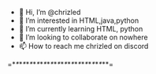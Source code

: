 - 👋 Hi, I’m @chrizled
- 👀 I’m interested in HTML,java,python
- 🌱 I’m currently learning HTML, python
- 💞️ I’m looking to collaborate on nowhere
- 📫 How to reach me chrizled on discord
 
=$*$*$*$*$*$*$*$*$*$*$*$*$*$*$*$*$*$*$*$*$*$*$*$*$*$*$*$*$*$*$*$*$*$*$*$*$*$*$*$*$*$*$*$*$*$*$*$*$*$*$*$*$*$*=

<!---
chrizled/chrizled is a ✨ special ✨ repository because its `README.md` (this file) appears on your GitHub profile.
You can click the Preview link to take a look at your changes.
--->
